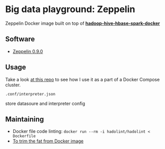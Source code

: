# Big data playground: Zeppelin

Zeppelin Docker image built on top of **[hadoop-hive-hbase-spark-docker](https://github.com/lschampion/hadoop-hive-hbase-spark-docker)**

## Software

* [Zeppelin 0.9.0](https://zeppelin.apache.org/docs/0.9.0/) 

## Usage

Take a look [at this repo](https://github.com/lschampion/bigdata-docker-compose)
to see how I use it as a part of a Docker Compose cluster.

`.conf/interpreter.json` 

store datasoure and interpreter config

## Maintaining

* Docker file code linting:  `docker run --rm -i hadolint/hadolint < Dockerfile`
* [To trim the fat from Docker image](https://github.com/wagoodman/dive)
